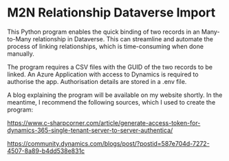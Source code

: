 # M2N Relationship Dataverse Import

This Python program enables the quick binding of two records in an Many-to-Many relationship in Dataverse. This can streamline and automate the process of linking relationships, which is time-consuming when done manually.

The program requires a CSV files with the GUID of the two records to be linked. An Azure Application with access to Dynamics is required to authorise the app. Authorisation details are stored in a .env file.

A blog explaining the program will be available on my website shortly. In the meantime, I recommend the following sources, which I used to create the program:

https://www.c-sharpcorner.com/article/generate-access-token-for-dynamics-365-single-tenant-server-to-server-authentica/

https://community.dynamics.com/blogs/post/?postid=587e704d-7272-4507-8a89-b4dd538e831c